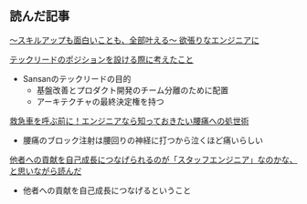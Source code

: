 ## 読んだ記事
[〜スキルアップも面白いことも、全部叶える〜  欲張りなエンジニアに](https://iret.media/114955)

[テックリードのポジションを設ける際に考えたこと](https://buildersbox.corp-sansan.com/entry/2024/08/23/110000)
- Sansanのテックリードの目的
	- 基盤改善とプロダクト開発のチーム分離のために配置
	- アーキテクチャの最終決定権を持つ

[救急車を呼ぶ前に！エンジニアなら知っておきたい腰痛への処世術](https://iret.media/116382)
- 腰痛のブロック注射は腰回りの神経に打つから泣くほど痛いらしい

[他者への貢献を自己成長につなげられるのが「スタッフエンジニア」なのかな、と思いながら読んだ](https://qiita.com/e99h2121/items/a26db449c47ab39d1692)
- 他者への貢献を自己成長につなげるということ

## 